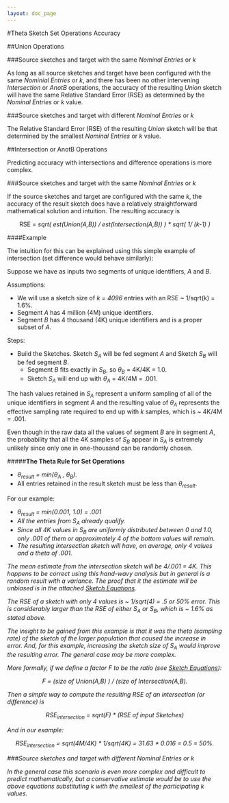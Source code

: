 ```yaml
---
layout: doc_page
---
```


#Theta Sketch Set Operations Accuracy

##Union Operations

###Source sketches and target with the same <i>Nominal Entries</i> or <i>k</i>

As long as all source sketches and target have been configured with the same <i>Nominial Entries</i> or <i>k</i>, and there has been no other intervening <i>Intersection</i> or <i>AnotB</i> operations, the accuracy of the resulting <i>Union</i> sketch will have the same Relative Standard Error (RSE) as determined by the <i>Nominal Entries</i> or <i>k</i> value.

###Source sketches and target with different <i>Nominal Entries</i> or <i>k</i>

The Relative Standard Error (RSE) of the resulting <i>Union</i> sketch will be that determined by the smallest <i>Nominal Entries</i> or <i>k</i> value.

##Intersection or AnotB Operations

Predicting accuracy with intersections and difference operations is more complex.  

###Source sketches and target with the same <i>Nominal Entries</i> or <i>k</i>

If the source sketches and target are configured with the same <i>k</i>, the accuracy of the result sketch does have a relatively straightforward mathematical solution and intuition.  The resulting accuracy is 

<center>RSE = <i>sqrt( est(Union(A,B)) / est(Intersection(A,B)) ) * sqrt( 1/ (k-1) )</i></center>

####Example

The intuition for this can be explained using this simple example of intersection (set difference would behave similarly):

Suppose we have as inputs two segments of unique identifiers, <i>A</i> and <i>B</i>.

Assumptions:

* We will use a sketch size of <i>k = 4096</i> entries with an RSE ~ 1/sqrt(k) = 1.6%.
* Segment <i>A</i> has 4 million (4M) unique identifiers.
* Segment <i>B</i> has 4 thousand (4K) unique identifiers and is a proper subset of <i>A</i>.

Steps:

* Build the Sketches.  Sketch <i>S<sub>A</sub></i> will be fed segment <i>A</i> and Sketch <i>S<sub>B</sub></i> will be fed segment <i>B</i>.
    * Segment <i>B</i> fits exactly in <i>S<sub>B</sub></i>, so <i>&theta;<sub>B</sub></i> = 4K/4K = 1.0.
    * Sketch <i>S<sub>A</sub></i> will end up with <i>&theta;<sub>A</sub></i> = 4K/4M = .001.

The hash values retained in <i>S<sub>A</sub></i> represent a uniform sampling of all of the unique identifiers in segment <i>A</i> and the resulting value of 
<i>&theta;<sub>A</sub></i> represents the effective sampling rate required to end up with <i>k</i> samples, which is ~ 4K/4M = .001.

Even though in the raw data all the values of segment <i>B</i> are in segment <i>A</i>, the probability that all the 4K samples of <i>S<sub>B</sub></i> appear 
in <i>S<sub>A</sub></i> is extremely unlikely since only one in one-thousand can be randomly chosen.

#####<b>The Theta Rule for Set Operations</b>
* <i>&theta;<sub>result</sub> = min(&theta;<sub>A</sub> , &theta;<sub>B</sub>)</i>.
* All entries retained in the result sketch must be less than <i>&theta;<sub>result</sub></i>.

For our example:

* <i>&theta;<sub>result</sub> = min(0.001, 1.0) = .001
* All the entries from <i>S<sub>A</sub></i> already qualify. 
* Since all 4K values in <i>S<sub>B</sub></i> are uniformly distributed between 0 and 1.0, only .001 of them or approximately 4 of the bottom values will remain.
* The resulting intersection sketch will have, on average, only 4 values and a theta of .001.

The mean estimate from the intersection sketch will be 4/.001 = 4K.  This happens to be correct using this hand-wavy analysis but in general is a random result with a variance. The proof that it the estimate will be unbiased is in the attached <a href="SketchEquations.pdf">Sketch Equations</a>.

The RSE of a sketch with only 4 values is ~ 1/sqrt(4) = .5 or 50% error. This is considerably larger than the RSE of either <i>S<sub>A</sub></i> or <i>S<sub>B</sub></i>, which is ~ 1.6% as stated above.

The insight to be gained from this example is that it was the theta (sampling rate) of the sketch of the larger population that caused the increase in error. 
And, for this example, increasing the sketch size of <i>S<sub>A</sub></i> would improve the resulting error.  The general case may be more complex.

More formally, if we define a factor <i>F</i> to be the ratio (see <a href="SketchEquations.pdf">Sketch Equations</a>):

<center><i>F</i> = (size of Union(A,B) ) / (size of Intersection(A,B).</center>

Then a simple way to compute the resulting RSE of an intersection (or difference) is

<center>RSE<sub><i>intersection</i></sub> = <i>sqrt(F) * (RSE of input Sketches)</i></center>

And in our example:

<center>RSE<sub><i>intersection</i></sub> = sqrt(4M/4K) * 1/sqrt(4K) = 31.63 * 0.016 =  0.5 = 50%.</center>


###Source sketches and target with different <i>Nominal Entries</i> or <i>k</i>

In the general case this scenario is even more complex and difficult to predict mathematically, but a conservative estimate would be to use the above equations substituting <i>k</i> with the smallest of the participating <i>k</i> values.

